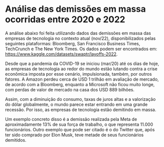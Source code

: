 # Análise das demissões em massa ocorridas entre 2020 e 2022

A análise abaixo foi feita utilizando dados das demissões em massa das empresas de tecnologia no contexto atual (nov/22), disponibilizados pelas seguintes plataformas: Bloomberg, San Francisco Business Times, TechCrunch e The New York Times. Os dados podem ser encontrados em: https://www.kaggle.com/datasets/swaptr/layoffs-2022.

Desde que a pandemia da COVID-19 se iniciou (mar/20) até os dias de hoje, as empresas de tecnologia ao redor do mundo estão lutando contra a crise econômica imposta por esse cenário, impulsionada, também, por outros fatores. A Amazon perdeu cerca de USD 1 trilhão em avaliação de mercado, de acordo com a Bloomberg, enquanto a Microsoft não ficou muito longe, com perdas de valor de mercado na casa dos USD 889 bilhões.

Assim, com a diminuição do consumo, taxas de juros altas e a valorização do dólar globalmente, o mundo parece estar entrando em uma grande recessão. Por isso, as empresas de tecnologia estão demitindo em massa.

Um exemplo concreto disso é a demissão realizada pela Meta de aproximadamente 13% de sua força de trabalho, o que representa 11.000 funcionários. Outro exemplo que pode ser citado é o do Twitter que, após ter sido comprado por Elon Musk, teve metade de seus funcionários demitidos.
